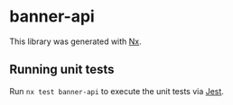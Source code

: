 # banner-api

This library was generated with [Nx](https://nx.dev).

## Running unit tests

Run `nx test banner-api` to execute the unit tests via [Jest](https://jestjs.io).
